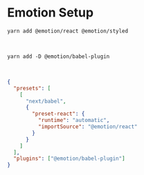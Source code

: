 # Emotion Setup

    yarn add @emotion/react @emotion/styled

<br />

    yarn add -D @emotion/babel-plugin

<br />

```json
{
  "presets": [
    [
      "next/babel",
      {
        "preset-react": {
          "runtime": "automatic",
          "importSource": "@emotion/react"
        }
      }
    ]
  ],
  "plugins": ["@emotion/babel-plugin"]
}
```

